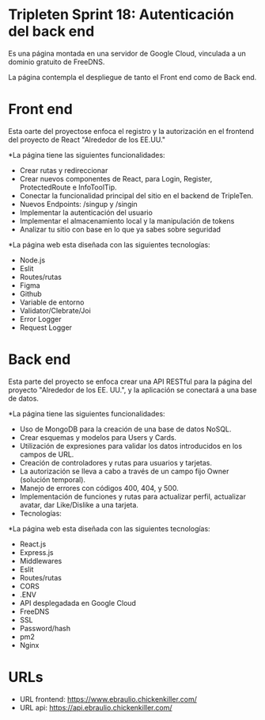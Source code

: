 # Tripleten Sprint 18: Autenticación del back end

Es una página montada en una servidor de Google Cloud, vinculada a un dominio gratuito de FreeDNS.

La página contempla el despliegue de tanto el Front end como de Back end.

# Front end

Esta oarte del proyectose enfoca el registro y la autorización en el frontend del proyecto de React "Alrededor de los EE.UU."

\*La página tiene las siguientes funcionalidades:

- Crear rutas y redireccionar
- Crear nuevos componentes de React, para Login, Register, ProtectedRoute e InfoToolTip.
- Conectar la funcionalidad principal del sitio en el backend de TripleTen.
- Nuevos Endpoints: /singup y /singin
- Implementar la autenticación del usuario
- Implementar el almacenamiento local y la manipulación de tokens
- Analizar tu sitio con base en lo que ya sabes sobre seguridad

\*La página web esta diseñada con las siguientes tecnologías:

- Node.js
- Eslit
- Routes/rutas
- Figma
- Github
- Variable de entorno
- Validator/Clebrate/Joi
- Error Logger
- Request Logger

# Back end

Esta parte del proyecto se enfoca crear una API RESTful para la página del proyecto "Alrededor de los EE. UU.", y la aplicación se conectará a una base de datos.

\*La página tiene las siguientes funcionalidades:

- Uso de MongoDB para la creación de una base de datos NoSQL.
- Crear esquemas y modelos para Users y Cards.
- Utilización de expresiones para validar los datos introducidos en los campos de URL.
- Creación de controladores y rutas para usuarios y tarjetas.
- La autorización se lleva a cabo a través de un campo fijo Owner (solución temporal).
- Manejo de errores con códigos 400, 404, y 500.
- Implementación de funciones y rutas para actualizar perfil, actualizar avatar, dar Like/Dislike a una tarjeta.
- Tecnologías:

\*La página web esta diseñada con las siguientes tecnologías:

- React.js
- Express.js
- Middlewares
- Eslit
- Routes/rutas
- CORS
- .ENV
- API desplegadada en Google Cloud
- FreeDNS
- SSL
- Password/hash
- pm2
- Nginx

# URLs

- URL frontend: https://www.ebraulio.chickenkiller.com/
- URL api: https://api.ebraulio.chickenkiller.com/

